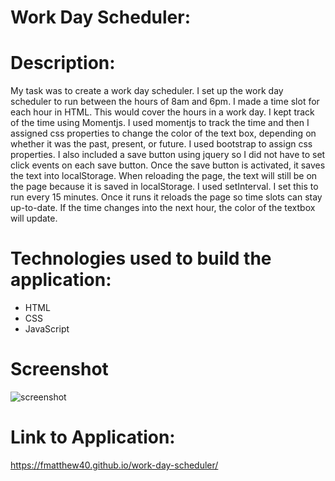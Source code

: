 # Work Day Scheduler:

# Description:
 My task was to create a work day scheduler.  I set up the work day scheduler to run between the hours of 8am and 6pm.  I made a time slot for each hour in HTML.  This would cover the hours in a work day.  I kept track of the time using Momentjs.  I used momentjs to track the time and then I assigned css properties to change the color of the text box, depending on whether it was the past, present, or future.  I used bootstrap to assign css properties.  I also included a save button using jquery so I did not have to set click events on each save button.  Once the save button is activated, it saves the text into localStorage.  When reloading the page, the text will still be on the page because it is saved in localStorage.  I used setInterval.  I set this to run every 15 minutes.  Once it runs it reloads the page so time slots can stay up-to-date.  If the time changes into the next hour, the color of the textbox will update.  

# Technologies used to build the application:
 - HTML
 - CSS
 - JavaScript

# Screenshot
![screenshot](![workdaypic](https://user-images.githubusercontent.com/93060262/144722217-0e4c5d0b-161d-4964-9f6d-da54d3ebdf81.png))

# Link to Application:
https://fmatthew40.github.io/work-day-scheduler/
